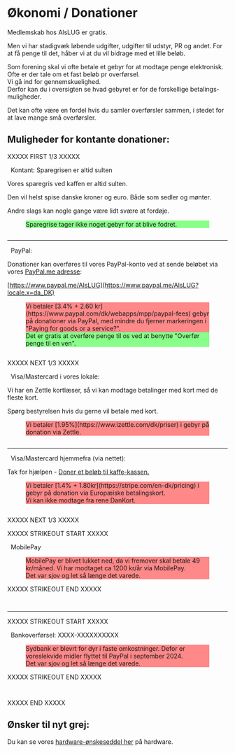 # Økonomi / Donationer

Medlemskab hos AlsLUG er gratis.

Men vi har stadigvæk løbende udgifter, udgifter til udstyr, PR og andet.
For at få penge til det, håber vi at du vil bidrage med et lille beløb.

Som forening skal vi ofte betale et gebyr for at modtage penge elektronisk.\
Ofte er der tale om et fast beløb pr overførsel.\
Vi gå ind for gennemskuelighed.\
Derfor kan du i oversigten se hvad gebyret er for de forskellige betalings-muligheder.

Det kan ofte være en fordel hvis du samler overførsler sammen, i stedet for at lave mange små overførsler.

## Muligheder for kontante donationer:

<style>
	.fees, .no-fees	{ margin-left:3em; margin-right:3em; }
	.fees   	{ background:#ff8888; }
	.no-fees   	{ background:#88ff88; }
	.strikeout	{ background:silver; text-decoration: line-through; text-decoration-style: wavy; }
	.li_nk:after { content:"&#11008;"}
	.ssssss		{ min-heigth:10em; b_order:10px solid cyan; padding-bottom:1em; }
</style>

<div>
	
XXXXX FIRST 1/3 XXXXX

<div class='ssssss'>
<i class="fas fa-piggy-bank"></i> &nbsp; Kontant: Sparegrisen er altid sulten

Vores sparegris ved kaffen er altid sulten.

Den vil helst spise danske kroner og euro. Både som sedler og mønter.

Andre slags kan nogle gange være lidt svære at fordøje.

<div class='no-fees'>Sparegrise tager ikke noget gebyr for at blive fodret.</div>
</div>

----

<div class='ssssss'>
<i class="fab fa-paypal"></i> &nbsp; PayPal:

Donationer kan overføres til vores PayPal-konto ved at sende beløbet via vores [PayPal.me adresse](https://www.paypal.me/AlsLUG?locale.x=da_DK):

[https://www.paypal.me/AlsLUG](https://www.paypal.me/AlsLUG?locale.x=da_DK)

<div class='fees'>Vi betaler [3.4% + 2.60 kr](https://www.paypal.com/dk/webapps/mpp/paypal-fees) gebyr på donationer via PayPal,
med mindre du fjerner markeringen i "Paying for goods or a service?".</div>
<div class='no-fees'>Det er gratis at overføre penge til os ved at benytte "Overfør penge til en ven".</div>
</div>

XXXXX NEXT 1/3 XXXXX

<div class='ssssss'>
<i class="fas fa-credit-card"></i> &nbsp; Visa/Mastercard i vores lokale:

Vi har en Zettle kortlæser, så vi kan modtage betalinger med kort med de fleste kort.

Spørg bestyrelsen hvis du gerne vil betale med kort.

<div class='fees'>Vi betaler [1.95%](https://www.izettle.com/dk/priser) i gebyr på donation via Zettle.</div>
</div>

----

<div class='ssssss'>
<i class="fas fa-credit-card"></i> &nbsp; Visa/Mastercard hjemmefra (via nettet):

Tak for hjælpen - [Doner et beløb til kaffe-kassen.](https://donate.stripe.com/9AQaER7tXff54ak3cc)

<div class='fees'>Vi betaler [1.4% + 1.80kr](https://stripe.com/en-dk/pricing) i gebyr på donation via Europæiske betalingskort.</div>

<div class='fees'>Vi kan ikke modtage fra rene DanKort.</div>
</div>

XXXXX NEXT 1/3 XXXXX

<div class='ssssss'>
XXXXX STRIKEOUT START XXXXX

<i class="fas fa-mobile-alt"></i> &nbsp; MobilePay

<div class='fees'>MobilePay er blivet lukket ned, da vi fremover skal betale 49 kr/måned. Vi har modtaget ca 1200 kr/år via MobilePay.</div>

<div class='fees'>Det var sjov og let så længe det varede.</div>

XXXXX STRIKEOUT END XXXXX
</div>

----

<div class='ssssss'>
XXXXX STRIKEOUT START XXXXX

<i class="fas fa-university"></i>  &nbsp; Bankoverførsel: XXXX-XXXXXXXXXX

<div class='fees'>Sydbank er blevrt for dyr i faste omkostninger. Defor er voreslekvide midler flyttet til PayPal i september 2024.</div>

<div class='fees'>Det var sjov og let så længe det varede.</div>

XXXXX STRIKEOUT END XXXXX
</div>

XXXXX END XXXXX

</div>

## Ønsker til nyt grej:

Du kan se vores [hardware-ønskeseddel her](/medlemskab/onsker-til-nyt-grej.md) på hardware.
